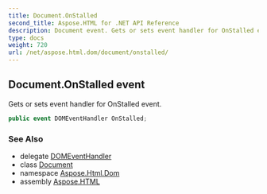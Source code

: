 ```yaml
---
title: Document.OnStalled
second_title: Aspose.HTML for .NET API Reference
description: Document event. Gets or sets event handler for OnStalled event
type: docs
weight: 720
url: /net/aspose.html.dom/document/onstalled/
---
```

## Document.OnStalled event

Gets or sets event handler for OnStalled event.

```csharp
public event DOMEventHandler OnStalled;
```

### See Also

* delegate [DOMEventHandler](../../../aspose.html.dom.events/domeventhandler/)
* class [Document](../)
* namespace [Aspose.Html.Dom](../../document/)
* assembly [Aspose.HTML](../../../)
